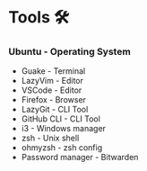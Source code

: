 
# Tools 🛠️

### Ubuntu - Operating System
  * Guake - Terminal
  * LazyVim - Editor
  * VSCode - Editor
  * Firefox - Browser
  * LazyGit - CLI Tool
  * GitHub CLI - CLI Tool
  * i3 - Windows manager
  * zsh - Unix shell
  * ohmyzsh - zsh config
  * Password manager - Bitwarden
